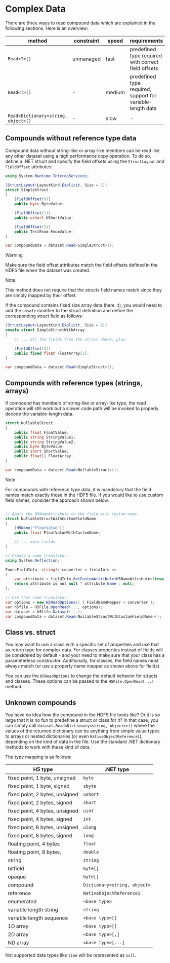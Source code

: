 
# Complex Data

There are three ways to read compound data which are explained in the following sections. Here is an overview:

| method                              | constraint | speed  | requirements                                               |
| ----------------------------------- | ---------- | ------ | ---------------------------------------------------------- |
| `Read<T>()`                         | unmanaged  | fast   | predefined type required with correct field offsets        |
| `Read<T>()`                         | -          | medium | predefined type required, support for variable-length data |
| `Read<Dictionary<string, object>()` | -          | slow   | -                                                          |

## Compounds without reference type data

Compound data without string-like or array-like members can be read like any other dataset using a high performance copy operation. To do so, define a .NET struct and specify the field offsets using the `StructLayout` and `FieldOffset` attributes:

```cs
using System.Runtime.InteropServices;

[StructLayout(LayoutKind.Explicit, Size = 5)]
struct SimpleStruct
{
    [FieldOffset(0)]
    public byte ByteValue;

    [FieldOffset(1)]
    public ushort UShortValue;

    [FieldOffset(3)]
    public TestEnum EnumValue;
}

var compoundData = dataset.Read<SimpleStruct>();
```

> [!WARNING]
> Make sure the field offset attributes match the field offsets defined in the HDF5 file when the dataset was created.

> [!NOTE]
> This method does not require that the structs field names match since they are simply mapped by their offset.

If the compound contains fixed size array data (here: `3`), you would need to add the `unsafe` modifier to the struct definition and define the corresponding struct field as follows:


```cs
[StructLayout(LayoutKind.Explicit, Size = 8)]
unsafe struct SimpleStructWithArray
{
    // ... all the fields from the struct above, plus:

    [FieldOffset(5)]
    public fixed float FloatArray[3];
}

var compoundData = dataset.Read<SimpleStruct>();
```

## Compounds with reference types (strings, arrays)

If compound has members of string-like or array-like type, the read operation will still work but a slower code path will be invoked to properly decode the variable-length data.

```cs
struct NullableStruct
{
    public float FloatValue;
    public string StringValue1;
    public string StringValue2;
    public byte ByteValue;
    public short ShortValue;
    public float[] FloatArray;
}

var compoundData = dataset.Read<NullableStruct>();
```

> [!NOTE]
> For compounds with reference type data, it is mandatory that the field names match exactly those in the HDF5 file. If you would like to use custom field names, consider the approach shown below.

```cs

// Apply the H5NameAttribute to the field with custom name.
struct NullableStructWithCustomFieldName
{
    [H5Name("FloatValue")]
    public float FloatValueWithCustomName;

    // ... more fields
}

// Create a name translator.
using System.Reflection;

Func<FieldInfo, string?> converter = fieldInfo =>
{
    var attribute = fieldInfo.GetCustomAttribute<H5NameAttribute>(true);
    return attribute is not null ? attribute.Name : null;
};

// Use that name translator.
var options = new H5ReadOptions() { FieldNameMapper = converter };
var h5file = H5File.OpenRead(..., options);
var dataset = h5file.Dataset(...);
var compoundData = dataset.Read<NullableStructWithCustomFieldName>();
```

## Class vs. struct

You may want to use a class with a specific set of properties and use that as return type for complex data. For classes properties instead of fields will be considered by default - and your need to make sure that your class has a parameterless constructor. Additionally, for classes, the field names must always match (or use a property name mapper as shown above for fields).

You can use the `H5ReadOptions` to change the default behavior for structs and classes. These options can be passed to the `H5File.OpenRead(...)` method.

## Unknown compounds

You have no idea how the compound in the HDF5 file looks like? Or it is so large that it is no fun to predefine a struct or class for it? In that case, you can simply call `dataset.Read<Dictionary<string, object>>()` where the values of the returned dictionary can be anything from simple value types to arrays or nested dictionaries (or even `NativeObjectReference1`), depending on the kind of data in the file. Use the standard .NET dictionary methods to work with these kind of data.

The type mapping is as follows:

| H5 type                        | .NET type                    |
| ------------------------------ | ---------------------------- |
| fixed point, 1 byte,  unsigned | `byte`                       |
| fixed point, 1 byte,    signed | `sbyte`                      |
| fixed point, 2 bytes, unsigned | `ushort`                     |
| fixed point, 2 bytes,   signed | `short`                      |
| fixed point, 4 bytes, unsigned | `uint`                       |
| fixed point, 4 bytes,   signed | `int`                        |
| fixed point, 8 bytes, unsigned | `ulong`                      |
| fixed point, 8 bytes,   signed | `long`                       |
| floating point, 4 bytes        | `float `                     |
| floating point, 8 bytes,       | `double`                     |
| string                         | `string`                     |
| bitfield                       | `byte[]`                     |
| opaque                         | `byte[]`                     |
| compound                       | `Dictionary<string, object>` |
| reference                      | `NativeObjectReference1`     |
| enumerated                     | `<base type>`                |
| variable length string         | `string`                     |
| variable length sequence       | `<base type>[]`              |
| 1D array                       | `<base type>[]`              |
| 2D array                       | `<base type>[,]`             |
| ND array                       | `<base type>[...]`           |

Not supported data types like `time` will be represented as `null`.